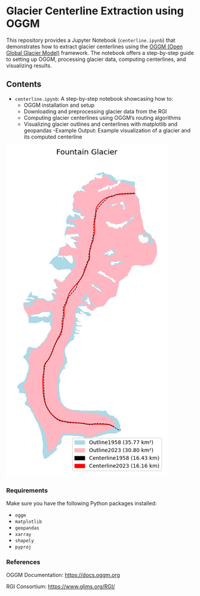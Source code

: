 # Glacier Centerline Extraction using OGGM

This repository provides a Jupyter Notebook (`centerline.ipynb`) that demonstrates how to extract glacier centerlines using the [OGGM (Open Global Glacier Model)](https://oggm.org/) framework. The notebook offers a step-by-step guide to setting up OGGM, processing glacier data, computing centerlines, and visualizing results.

## Contents

- `centerline.ipynb`: A step-by-step notebook showcasing how to:
  - OGGM installation and setup
  - Downloading and preprocessing glacier data from the RGI
  - Computing glacier centerlines using OGGM’s routing algorithms
  - Visualizing glacier outlines and centerlines with matplotlib and geopandas
-Example Output:
Example visualization of a glacier and its computed centerline

![Example Glacier Centerline Output](Fountain%20area.png)



### Requirements

Make sure you have the following Python packages installed:
- `oggm`
- `matplotlib`
- `geopandas`
- `xarray`
- `shapely`
- `pyproj`

### References

OGGM Documentation: https://docs.oggm.org

RGI Consortium: https://www.glims.org/RGI/
